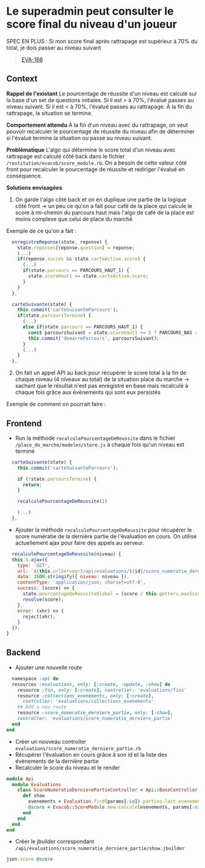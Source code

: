 <!-- 📄 Standard : https://www.notion.so/captive/Le-cadrage-technique-dbb611e45f114737a6b14745caa584e9?pvs=4 -->
# Le superadmin peut consulter le score final du niveau d'un joueur

SPEC EN PLUS : Si mon score final après rattrapage est supérieur à 70% du total, je dois passer au niveau suivant

> [EVA-166](https://captive-team.atlassian.net/browse/EVA-166)

## Context

**Rappel de l'existant**
Le pourcentage de réussite d'un niveau est calculé sur la base d'un set de questions initiales. Si il est > à 70%, l'évalué passes au niveau suivant. Si il est < à 70%, l'évalué passes au rattrapage. À la fin du rattrapage, la situation se termine.

**Comportement attendu**
À la fin d'un niveau avec du rattrapage, on veut pouvoir recalculer le pourcentage de réussite du niveau afin de déterminer si l'évalué termine la situation ou passe au niveau suivant.

**Problèmatique**
L'algo qui détermine le score total d'un niveau avec rattrapage est calculé côté back dans le fichier `/restitution/evacob/score_module.rb`. On a besoin de cette valeur côté front pour recalculer le pourcentage de réussite et rediriger l'évalué en conséquence.

**Solutions envisagées**
1. On garde l'algo côté back et on en duplique une partie de la logique côté front
-> un peu ce qu'on a fait pour café de la place qui calcule le score à mi-chemin du parcours haut mais l'algo de café de la place est moins complexe que celui de place du marché

Exemple de ce qu'on a fait :

```javascript
  enregistreReponse(state, reponse) {
    state.reponses[reponse.question] = reponse;
    (...)
    if(reponse.succes && state.carteActive.score) {
      (...)
      if(state.parcours == PARCOURS_HAUT_1) {
        state.scoreHaut1 += state.carteActive.score;
      }
    }
  },

  carteSuivante(state) {
    this.commit('carteSuivanteParcours');
    if(state.parcoursTermine) {
      (...)
      else if(state.parcours == PARCOURS_HAUT_1) {
        const parcoursSuivant = state.scoreHaut1 <= 5 ? PARCOURS_BAS : PARCOURS_HAUT_2;
        this.commit('demarreParcours', parcoursSuivant);
      }
      (...)
    }
  },
```

2. On fait un appel API au back pour récupérer le score total à la fin de chaque niveau (4 niveaux au total) de la situation place du marche
-> sachant que le résultat n'est pas enregistré en base mais recalculé à chaque fois grâce aux évènements qui sont eux persistés

Exemple de comment on pourrait faire :

## Frontend

- Run la méthode `recalculePourcentageDeReussite` dans le fichier `/place_du_marche/modeles/store.js` à chaque fois qu'un niveau est terminé

```javascript
  carteSuivante(state) {
    this.commit('carteSuivanteParcours');

    if (!state.parcoursTermine) {
      return;
    }

    recalculePourcentageDeReussite(1)

    (...)
  },
```

- Ajouter la méthode `recalculePourcentageDeReussite` pour récupérer le score numératie de la dernière partie de l'évaluation en cours. On utilise actuellement ajax pour faire des appels au serveur.
```javascript
  recalculePourcentageDeReussite(niveau) {
  this.$.ajax({
    type: 'GET',
    url: `${this.urlServeur}/api/evaluations/${id}/score_numeratie_derniere_partie`,
    data: JSON.stringify({ niveau: niveau }),
    contentType: 'application/json; charset=utf-8',
    success: (score) => {
      state.pourcentageDeReussiteGlobal = (score / this.getters.maxScoreNiveauEnCours) * 100
      resolve(score);
    },
    error: (xhr) => {
      reject(xhr);
    }
  });
}
```

## Backend

- Ajouter une nouvelle route
```ruby
  namespace :api do
  resources :evaluations, only: [:create, :update, :show] do
    resource :fin, only: [:create], controller: 'evaluations/fins'
    resource :collections_evenements, only: [:create],
      controller: 'evaluations/collections_evenements'
    ## Add a new route
    resource :score_numeratie_derniere_partie, only: [:show],
    controller: 'evaluations/score_numeratie_derniere_partie'
  end
end
```

- Créer un nouveau controller `evaluations/score_numeratie_derniere_partie.rb`
- Récupérer l'évaluation en cours grâce à son id et la liste des évènements de la dernière partie
- Recalculer le score du niveau et le render
```ruby
module Api
  module Evaluations
    class ScoreNumeratieDernierePartieController < Api::BaseController
      def show
        evenements = Evaluation.find(params[:id]).parties.last.evenements
        @score = Evacob::ScoreModule.new.calcule(evenements, params[:niveau], avec_rattrapage: true)
      end
    end
  end
end
```

- Créer le jbuilder correspondant `/api/evaluations/score_numeratie_derniere_partie/show.jbuilder`
```ruby
json.score @score
```




